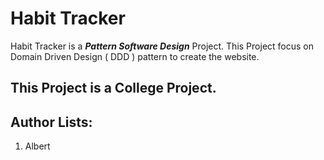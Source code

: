 # Habit Tracker

Habit Tracker is a ***Pattern Software Design*** Project.
This Project focus on Domain Driven Design ( DDD ) pattern to create the website.

## This Project is a College Project.

## Author Lists:
1. Albert
